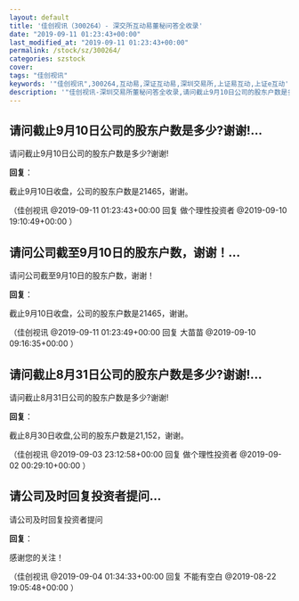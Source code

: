 ```yaml
---
layout: default
title: '佳创视讯（300264）- 深交所互动易董秘问答全收录'
date: "2019-09-11 01:23:43+00:00"
last_modified_at: "2019-09-11 01:23:43+00:00"
permalink: /stock/sz/300264/
categories: szstock
cover: 
tags: "佳创视讯"
keywords: '"佳创视讯",300264,互动易,深证互动易,深圳交易所,上证易互动,上证e互动'
description: '"佳创视讯-深圳交易所董秘问答全收录,请问截止9月10日公司的股东户数是多少?谢谢!"'
---
```


## 请问截止9月10日公司的股东户数是多少?谢谢!...

请问截止9月10日公司的股东户数是多少?谢谢!

**回复**：

截止9月10日收盘，公司的股东户数是21465，谢谢。 

（佳创视讯  @2019-09-11 01:23:43+00:00 回复 做个理性投资者  @2019-09-10 19:10:49+00:00 ）

## 请问公司截至9月10日的股东户数，谢谢！...

请问公司截至9月10日的股东户数，谢谢！

**回复**：

截止9月10日收盘，公司的股东户数是21465，谢谢。 

（佳创视讯  @2019-09-11 01:23:49+00:00 回复 大苗苗  @2019-09-10 09:16:35+00:00 ）

## 请问截止8月31日公司的股东户数是多少?谢谢!...

请问截止8月31日公司的股东户数是多少?谢谢!

**回复**：

截止8月30日收盘,公司的股东户数是21,152，谢谢。 

（佳创视讯  @2019-09-03 23:12:58+00:00 回复 做个理性投资者  @2019-09-02 00:29:10+00:00 ）

## 请公司及时回复投资者提问...

请公司及时回复投资者提问

**回复**：

感谢您的关注！ 

（佳创视讯  @2019-09-04 01:34:33+00:00 回复 不能有空白  @2019-08-22 19:05:48+00:00 ）


